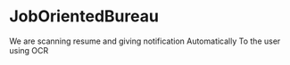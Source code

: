 # JobOrientedBureau
We are scanning resume and giving notification Automatically  To  the user using OCR
